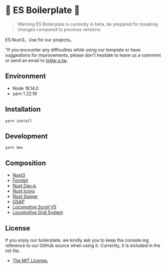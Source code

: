 # 🍳 ES Boilerplate  🍳

> Warning
> ES Boilerplate is currently in beta, be prepared for breaking changes compared to previous versions.

ES Nuxt3，Use for our projects。

"If you encounter any difficulties while using our template or have suggestions for improvements, please don't hesitate to leave us a comment or send an email to [hi@e-s.tw](mailto:hi@e-s.tw).

## Environment

- Node 18.14.0
- yarn 1.22.19

## Installation
```
yarn install
```

## Development
```
yarn dev
```

## Composition

- [Nuxt3](https://nuxt.com/)
- [Formkit](https://formkit.com/getting-started/what-is-formkit)
- [Nuxt Day.js](https://github.com/fumeapp/dayjs)
- [Nuxt Icons](https://github.com/gitFoxCode/nuxt-icons)
- [Nuxt Swiper](https://github.com/cpreston321/nuxt-swiper)
- [GSAP](https://greensock.com/gsap/)
- [Locomotive Scroll V5](https://scroll.locomotive.ca/docs/#/limitations)
- [Locomotive Grid System](https://github.com/locomotivemtl/locomotive-boilerplate/blob/master/docs/grid.md)

## License
If you enjoy our boilerplate, we kindly ask you to keep the console.log reference to our GitHub source when using it. Currently, it is included in the init file.
- [The MIT License.](https://opensource.org/license/mit/)
